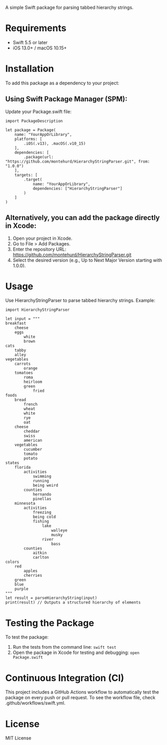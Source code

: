A simple Swift package for parsing tabbed hierarchy strings.

# Requirements
- Swift 5.5 or later
- iOS 13.0+ / macOS 10.15+

# Installation

To add this package as a dependency to your project:

## Using Swift Package Manager (SPM):

Update your Package.swift file:
```
import PackageDescription

let package = Package(
    name: "YourAppOrLibrary",
    platforms: [
        .iOS(.v13), .macOS(.v10_15)
    ],
    dependencies: [
        .package(url: "https://github.com/montehurd/HierarchyStringParser.git", from: "1.0.0")
    ],
    targets: [
        .target(
            name: "YourAppOrLibrary",
            dependencies: ["HierarchyStringParser"]
        )
    ]
)
```

## Alternatively, you can add the package directly in Xcode:
1. Open your project in Xcode.
2. Go to File > Add Packages.
3. Enter the repository URL: https://github.com/montehurd/HierarchyStringParser.git
4. Select the desired version (e.g., Up to Next Major Version starting with 1.0.0).

# Usage

Use HierarchyStringParser to parse tabbed hierarchy strings. Example:
```
import HierarchyStringParser

let input = """
breakfast
	cheese
	eggs
		white
		brown
cats
	tabby
	alley
vegetables
	carrots
		orange
	tomatoes
		roma
		heirloom
		green
			fried
foods
	bread
		french
		wheat
		white
		rye
		oat
	cheese
		cheddar
		swiss
		american
	vegetables
		cucumber
		tomato
		potato
states
	florida
		activities
			swimming
			running
			being weird
		counties
			hernando
			pinellas
	minnesota
		activities
			freezing
			being cold
			fishing
				lake
					walleye
					musky
				river
					bass
		counties
			aitkin
			carlton
colors
	red
		apples
		cherries
	green
	blue
	purple
"""
let result = parseHierarchyString(input)
print(result) // Outputs a structured hierarchy of elements
```

# Testing the Package

To test the package:
1. Run the tests from the command line:
   `swift test`
2. Open the package in Xcode for testing and debugging:
   `open Package.swift`

# Continuous Integration (CI)

This project includes a GitHub Actions workflow to automatically test the package on every push or pull request. To see the workflow file, check .github/workflows/swift.yml.

# License

MIT License